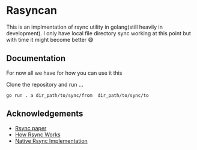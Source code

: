 
# Rasyncan

This is an implmentation of rsync utility in golang(still heavily in development). I only have local file directory sync working at 
this point but with time it might become better 😅
## Documentation
For now all we have for how you can use it this

Clone the repository and run ...
```
go run . a dir_path/to/sync/from  dir_path/to/sync/to

```

## Acknowledgements

 - [Rsync paper](https://www.andrew.cmu.edu/course/15-749/READINGS/required/cas/tridgell96.pdf)
 - [How Rsync Works](https://rsync.samba.org/how-rsync-works.html)
 - [Native Rsync Implementation](https://github.com/jbreiding/rsync-go)


